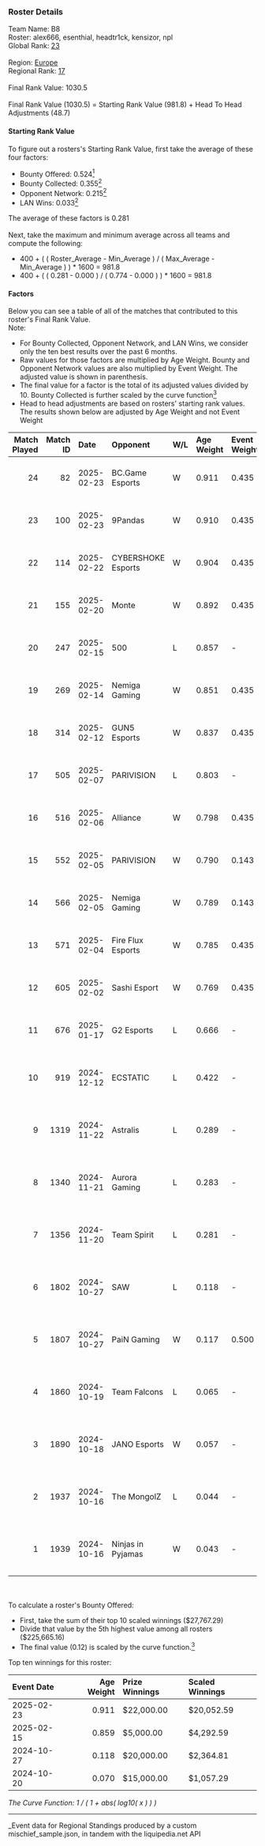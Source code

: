 ### Roster Details<br />
Team Name: B8<br />
Roster: alex666, esenthial, headtr1ck, kensizor, npl<br />
Global Rank: [23](../../standings_global_2025_04_07.md)<br />
<br />
Region: [Europe]( ../../standings_europe_2025_04_07.md)<br />
Regional Rank: [17]( ../../standings_europe_2025_04_07.md)<br />
<br />
Final Rank Value:  1030.5<br />
<br />
Final Rank Value (1030.5) = Starting Rank Value (981.8) + Head To Head Adjustments (48.7)<br />

#### Starting Rank Value<br />
To figure out a rosters's Starting Rank Value, first take the average of these four factors:<br />
- Bounty Offered: 0.524[<sup>1</sup>](#table2)
- Bounty Collected: 0.355[<sup>2</sup>](#table1)
- Opponent Network: 0.215[<sup>2</sup>](#table1)
- LAN Wins: 0.033[<sup>2</sup>](#table1)

The average of these factors is 0.281<br />
<br />
Next, take the maximum and minimum average across all teams and compute the following:<br />
- 400 + ( ( Roster_Average - Min_Average ) / ( Max_Average - Min_Average ) ) * 1600 = 981.8
- 400 + ( ( 0.281 - 0.000 ) / ( 0.774 - 0.000 ) ) * 1600 = 981.8


#### Factors<br />
Below you can see a table of all of the matches that contributed to this roster's Final Rank Value.<br />
Note:<br />

- For Bounty Collected, Opponent Network, and LAN Wins, we consider only the ten best results over the past 6 months.
- Raw values for those factors are multiplied by Age Weight. Bounty and Opponent Network values are also multiplied by Event Weight. The adjusted value is shown in parenthesis.
- The final value for a factor is the total of its adjusted values divided by 10. Bounty Collected is further scaled by the curve function[<sup>3</sup>](#curveFunction)
- Head to head adjustments are based on rosters' starting rank values. The results shown below are adjusted by Age Weight and not Event Weight
<span id="table1"></span><br />


| Match Played | Match ID | Date       | Opponent           | W/L | Age Weight | Event Weight | Bounty Collected | Opponent Network | LAN Wins  | H2H Adj. | Roster                                           |
| -: | -: | :- | :- | :- | :- | :- | :- | :- | :- | -: | :- |
|           24 |       82 | 2025-02-23 | BC.Game Esports    | W   | 0.911      | 0.435        | 0.055 (0.022)    | 1.000 (0.396)    | 0 (0.000) |    15.58 | alex666, esenthial, headtr1ck, kensizor, npl     |
|           23 |      100 | 2025-02-23 | 9Pandas            | W   | 0.910      | 0.435        | 0.072 (0.029)    | 0.399 (0.158)    | 0 (0.000) |    12.04 | alex666, esenthial, headtr1ck, kensizor, npl     |
|           22 |      114 | 2025-02-22 | CYBERSHOKE Esports | W   | 0.904      | 0.435        | 0.010 (0.004)    | 1.000 (0.393)    | 0 (0.000) |     9.20 | alex666, esenthial, headtr1ck, kensizor, npl     |
|           21 |      155 | 2025-02-20 | Monte              | W   | 0.892      | 0.435        | 0.015 (0.006)    | 0.434 (0.168)    | 0 (0.000) |     7.92 | alex666, esenthial, headtr1ck, kensizor, npl     |
|           20 |      247 | 2025-02-15 | 500                | L   | 0.857      | -            | -                | -                | -         |   -12.46 | alex666, esenthial, headtr1ck, kensizor, npl     |
|           19 |      269 | 2025-02-14 | Nemiga Gaming      | W   | 0.851      | 0.435        | 0.064 (0.024)    | 0.290 (0.107)    | 0 (0.000) |     7.86 | alex666, esenthial, headtr1ck, kensizor, npl     |
|           18 |      314 | 2025-02-12 | GUN5 Esports       | W   | 0.837      | 0.435        | 0.091 (0.033)    | 0.360 (0.131)    | 0 (0.000) |     9.88 | alex666, esenthial, headtr1ck, kensizor, npl     |
|           17 |      505 | 2025-02-07 | PARIVISION         | L   | 0.803      | -            | -                | -                | -         |   -22.03 | alex666, esenthial, headtr1ck, kensizor, npl     |
|           16 |      516 | 2025-02-06 | Alliance           | W   | 0.798      | 0.435        | 0.011 (0.004)    | 0.592 (0.205)    | 0 (0.000) |     7.06 | alex666, esenthial, headtr1ck, kensizor, npl     |
|           15 |      552 | 2025-02-05 | PARIVISION         | W   | 0.790      | 0.143        | -                | 0.697 (0.079)    | -         |     2.82 | alex666, esenthial, headtr1ck, kensizor, npl     |
|           14 |      566 | 2025-02-05 | Nemiga Gaming      | W   | 0.789      | 0.143        | 0.064 (0.007)    | -                | -         |     7.70 | alex666, esenthial, headtr1ck, kensizor, npl     |
|           13 |      571 | 2025-02-04 | Fire Flux Esports  | W   | 0.785      | 0.435        | 0.007 (0.002)    | 0.959 (0.327)    | -         |     7.52 | alex666, esenthial, headtr1ck, kensizor, npl     |
|           12 |      605 | 2025-02-02 | Sashi Esport       | W   | 0.769      | 0.435        | -                | 0.545 (0.182)    | -         |     8.89 | alex666, esenthial, headtr1ck, kensizor, npl     |
|           11 |      676 | 2025-01-17 | G2 Esports         | L   | 0.666      | -            | -                | -                | -         |    -0.54 | alex666, esenthial, headtr1ck, kensizor, npl     |
|           10 |      919 | 2024-12-12 | ECSTATIC           | L   | 0.422      | -            | -                | -                | -         |    -9.36 | alex666, cptkurtka023, esenthial, headtr1ck, npl |
|            9 |     1319 | 2024-11-22 | Astralis           | L   | 0.289      | -            | -                | -                | -         |    -0.07 | alex666, cptkurtka023, esenthial, headtr1ck, npl |
|            8 |     1340 | 2024-11-21 | Aurora Gaming      | L   | 0.283      | -            | -                | -                | -         |    -7.08 | alex666, cptkurtka023, esenthial, headtr1ck, npl |
|            7 |     1356 | 2024-11-20 | Team Spirit        | L   | 0.281      | -            | -                | -                | -         |    -0.04 | alex666, cptkurtka023, esenthial, headtr1ck, npl |
|            6 |     1802 | 2024-10-27 | SAW                | L   | 0.118      | -            | -                | -                | -         |    -0.68 | alex666, cptkurtka023, esenthial, headtr1ck, npl |
|            5 |     1807 | 2024-10-27 | PaiN Gaming        | W   | 0.117      | 0.500        | 0.368 (0.022)    | -                | 1 (0.117) |     3.60 | alex666, cptkurtka023, esenthial, headtr1ck, npl |
|            4 |     1860 | 2024-10-19 | Team Falcons       | L   | 0.065      | -            | -                | -                | -         |    -0.01 | alex666, cptkurtka023, esenthial, headtr1ck, npl |
|            3 |     1890 | 2024-10-18 | JANO Esports       | W   | 0.057      | -            | -                | -                | 1 (0.057) |     0.57 | alex666, cptkurtka023, esenthial, headtr1ck, npl |
|            2 |     1937 | 2024-10-16 | The MongolZ        | L   | 0.044      | -            | -                | -                | -         |    -0.01 | alex666, cptkurtka023, esenthial, headtr1ck, npl |
|            1 |     1939 | 2024-10-16 | Ninjas in Pyjamas  | W   | 0.043      | -            | -                | -                | 1 (0.043) |     0.33 | alex666, cptkurtka023, esenthial, headtr1ck, npl |

<br />
<span id="table2"></span><br />
To calculate a roster's Bounty Offered:<br />

- First, take the sum of their top 10 scaled winnings ($27,767.29)
- Divide that value by the 5th highest value among all rosters ($225,665.16)
- The final value (0.12) is scaled by the curve function.[<sup>3</sup>](#curveFunction)

Top ten winnings for this roster:<br />

| Event Date | Age Weight | Prize Winnings | Scaled Winnings |
| :- | -: | :- | :- |
| 2025-02-23 |      0.911 | $22,000.00     | $20,052.59      |
| 2025-02-15 |      0.859 | $5,000.00      | $4,292.59       |
| 2024-10-27 |      0.118 | $20,000.00     | $2,364.81       |
| 2024-10-20 |      0.070 | $15,000.00     | $1,057.29       |


<span id="curveFunction"></span>_The Curve Function: 1 / ( 1 + abs( log10( x ) ) )_<br />

---
_Event data for Regional Standings produced by a custom mischief_sample.json, in tandem with the liquipedia.net API<br />
